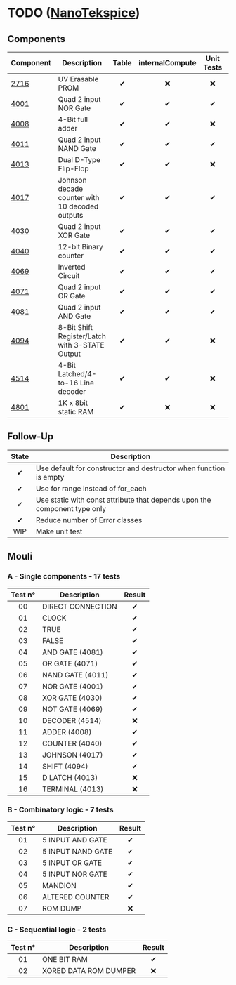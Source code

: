# TODO ([NanoTekspice](https://intra.epitech.eu/module/2017/B-CPP-400/PAR-4-1/acti-278570/project/file/B-CPP-400_nanotekspice.pdf))

## Components

| Component | Description | Table | internalCompute | Unit Tests | Automated Tests |
|-----------|-------------|:-----:|:---------------:|:----------:|:---------------:|
| [2716](https://intra.epitech.eu/module/2017/B-CPP-400/PAR-4-1/acti-278570/project/file/tonsil/2716.pdf) | UV Erasable PROM | ✔ | ❌ | ❌ | ❌ |
| [4001](https://intra.epitech.eu/module/2017/B-CPP-400/PAR-4-1/acti-278570/project/file/tonsil/4001.pdf) | Quad 2 input NOR Gate | ✔ | ✔ | ✔ | ✔ |
| [4008](https://intra.epitech.eu/module/2017/B-CPP-400/PAR-4-1/acti-278570/project/file/tonsil/4008.pdf) | 4-Bit full adder | ✔ | ✔ | ❌ | ✔ |
| [4011](https://intra.epitech.eu/module/2017/B-CPP-400/PAR-4-1/acti-278570/project/file/tonsil/4011.pdf) | Quad 2 input NAND Gate | ✔ | ✔ | ✔ | ✔ |
| [4013](https://intra.epitech.eu/module/2017/B-CPP-400/PAR-4-1/acti-278570/project/file/tonsil/4013.pdf) | Dual D-Type Flip-Flop | ✔ | ✔ | ❌ | ❌ |
| [4017](https://intra.epitech.eu/module/2017/B-CPP-400/PAR-4-1/acti-278570/project/file/tonsil/4017.pdf) | Johnson decade counter with 10 decoded outputs | ✔ | ✔ | ✔ | ✔ |
| [4030](https://intra.epitech.eu/module/2017/B-CPP-400/PAR-4-1/acti-278570/project/file/tonsil/4030.pdf) | Quad 2 input XOR Gate | ✔ | ✔ | ✔ | ✔ |
| [4040](https://intra.epitech.eu/module/2017/B-CPP-400/PAR-4-1/acti-278570/project/file/tonsil/4040.pdf) | 12-bit Binary counter | ✔ | ✔ | ✔ | ✔ |
| [4069](https://intra.epitech.eu/module/2017/B-CPP-400/PAR-4-1/acti-278570/project/file/tonsil/4069.pdf) | Inverted Circuit | ✔ | ✔ | ✔ | ✔ |
| [4071](https://intra.epitech.eu/module/2017/B-CPP-400/PAR-4-1/acti-278570/project/file/tonsil/4071.pdf) | Quad 2 input OR Gate | ✔ | ✔ | ✔ | ✔ |
| [4081](https://intra.epitech.eu/module/2017/B-CPP-400/PAR-4-1/acti-278570/project/file/tonsil/4081.pdf) | Quad 2 input AND Gate | ✔ | ✔ | ✔ | ✔ |
| [4094](https://intra.epitech.eu/module/2017/B-CPP-400/PAR-4-1/acti-278570/project/file/tonsil/4094.pdf) | 8-Bit Shift Register/Latch with 3-STATE Output | ✔ | ✔ | ❌ | ✔ |
| [4514](https://intra.epitech.eu/module/2017/B-CPP-400/PAR-4-1/acti-278570/project/file/tonsil/4514.pdf) | 4-Bit Latched/4-to-16 Line decoder | ✔ | ✔ | ❌ | ❌ |
| [4801](https://intra.epitech.eu/module/2017/B-CPP-400/PAR-4-1/acti-278570/project/file/tonsil/mk4801.pdf) | 1K x 8bit static RAM | ✔ | ❌ | ❌ | ❌ |

## Follow-Up

| State | Description |
|:-----:|-------------|
| ✔ | Use default for constructor and destructor when function is empty |
| ✔ | Use for range instead of for_each |
| ✔ | Use static with const attribute that depends upon the component type only |
| ✔ | Reduce number of Error classes |
| WIP | Make unit test |

## Mouli

### A - Single components - 17 tests

| Test n° | Description | Result |
|:-------:|-------------|:------:|
| 00 | DIRECT CONNECTION | ✔ |
| 01 | CLOCK | ✔ |
| 02 | TRUE | ✔ |
| 03 | FALSE | ✔ |
| 04 | AND GATE (4081) | ✔ |
| 05 | OR GATE (4071) | ✔ |
| 06 | NAND GATE (4011) | ✔ |
| 07 | NOR GATE (4001) | ✔ |
| 08 | XOR GATE (4030) | ✔ |
| 09 | NOT GATE (4069) | ✔ |
| 10 | DECODER (4514) | ❌ |
| 11 | ADDER (4008) | ✔ |
| 12 | COUNTER (4040) | ✔ |
| 13 | JOHNSON (4017) | ✔ |
| 14 | SHIFT (4094) | ✔ |
| 15 | D LATCH (4013) | ❌ |
| 16 | TERMINAL (4013) | ❌ |

### B - Combinatory logic - 7 tests

| Test n° | Description | Result |
|:-------:|-------------|:------:|
| 01 | 5 INPUT AND GATE | ✔ |
| 02 | 5 INPUT NAND GATE | ✔ |
| 03 | 5 INPUT OR GATE | ✔ |
| 04 | 5 INPUT NOR GATE | ✔ |
| 05 | MANDION | ✔ |
| 06 | ALTERED COUNTER | ✔ |
| 07 | ROM DUMP | ❌ |

### C - Sequential logic - 2 tests

| Test n° | Description | Result |
|:-------:|-------------|:------:|
| 01 | ONE BIT RAM | ✔ |
| 02 | XORED DATA ROM DUMPER | ❌ |
